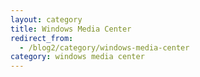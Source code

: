 ```yaml
---
layout: category
title: Windows Media Center
redirect_from:
  - /blog2/category/windows-media-center
category: windows media center
---
```

